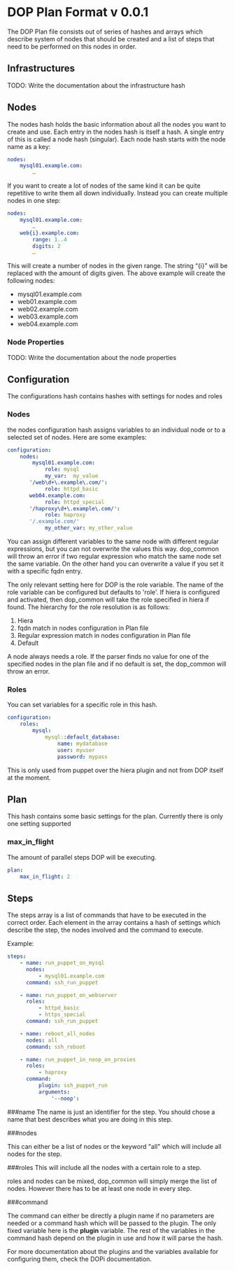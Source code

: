 # DOP Plan Format v 0.0.1

The DOP Plan file consists out of series of hashes and arrays which describe system of nodes that should be created and a list of steps that need to be performed on this nodes in order.

## Infrastructures

TODO: Write the documentation about the infrastructure hash

## Nodes

The nodes hash holds the basic information about all the nodes you want to create and use. Each entry in the nodes hash is itself a hash. A single entry of this is called a node hash (singular). Each node hash starts with the node name as a key:

```yaml
nodes:
    mysql01.example.com:
        …
```

If you want to create a lot of nodes of the same kind it can be quite repetitive to write them all down individually. Instead you can create multiple nodes in one step:

```yaml
nodes:
    mysql01.example.com:
        …
    web{i}.example.com:
        range: 1..4
        digits: 2
        …
```

This will create a number of nodes in the given range. The string “{i}” will be replaced with the amount of digits given. The above example will create the following nodes:

- mysql01.example.com
- web01.example.com
- web02.example.com
- web03.example.com
- web04.example.com

### Node Properties

TODO: Write the documentation about the node properties

## Configuration

The configurations hash contains hashes with settings for nodes and roles

### Nodes

the nodes configuration hash assigns variables to an individual node or to a selected set of nodes. Here are some examples:

```yaml
configuration:
    nodes:
        mysql01.example.com:
            role: mysql
            my_var:  my_value
       '/web\d+\.example\.com/':
            role: httpd_basic
       web04.example.com:
            role: httpd_special
       '/haproxy\d+\.example\.com/':
            role: haproxy
       '/.example.com/'
            my_other_var: my_other_value
```

You can assign different variables to the same node with different regular expressions, but you can not overwrite the values this way. dop_common will throw an error if two regular expression who match the same node set the same variable. On the other hand you can overwrite a value if you set it with a specific fqdn entry.

The only relevant setting here for DOP is the role variable. The name of the role variable can be configured but defaults to 'role'. If hiera is configured and activated, then dop_common will take the role specified in hiera if found. The hierarchy for the role resolution is as follows:

1. Hiera
2. fqdn match in nodes configuration in Plan file
3. Regular expression match in nodes configuration in Plan file
4. Default

A node always needs a role. If the parser finds no value for one of the specified nodes in the plan file and if no default is set, the dop_common will throw an error.

### Roles

You can set variables for a specific role in this hash.

```yaml
configuration:
    roles:
        mysql:
            mysql::default_database:
                name: mydatabase
                user: myuser
                password: mypass
```

This is only used from puppet over the hiera plugin and not from DOP itself at the moment.

## Plan

This hash contains some basic settings for the plan. Currently there is only one setting supported

### max_in_flight
The amount of parallel steps DOP will be executing.

```yaml
plan:
    max_in_flight: 2
```

## Steps

The steps array is a list of commands that have to be executed in the correct order. Each element in the array contains a hash of settings which describe the step, the nodes involved and the command to execute.

Example:
```yaml
steps:
    - name: run_puppet_on_mysql
      nodes:
          - mysql01.example.com
      command: ssh_run_puppet

    - name: run_puppet_on_webserver
      roles:
          - httpd_basic
          - https_special
      command: ssh_run_puppet

    - name: reboot_all_nodes
      nodes: all
      command: ssh_reboot

    - name: run_puppet_in_noop_on_proxies
      roles:
          - haproxy
      command:
          plugin: ssh_puppet_run
          arguments:
              '--noop':
```

###name
The name is just an identifier for the step. You should chose a name that best describes what you are doing in this step.

###nodes

This can either be a list of nodes or the keyword "all" which will include all nodes for the step.

###roles
This will include all the nodes with a certain role to a step.

roles and nodes can be mixed, dop_common will simply merge the list of nodes. However there has to be at least one node in every step.

###command

The command can either be directly a plugin name if no parameters are needed or a command hash which will be passed to the plugin. The only fixed variable here is the **plugin** variable. The rest of the variables in the command hash depend on the plugin in use and how it will parse the hash.

For more documentation about the plugins and the variables available for configuring them, check the DOPi documentation.

